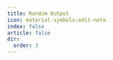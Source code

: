 ```yaml
---
title: Random Output
icon: material-symbols:edit-note
index: false
article: false
dir:
  order: 3
---
```


<Catalog />
